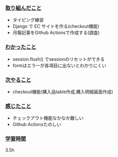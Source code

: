 ### <u>取り組んだこと</u>
- タイピング練習
- Django で EC サイトを作る(checkout機能)
- 月報記事をGithub Actionsで作成する(調査)

### <u>わかったこと</u>
- session.flush()	でsessionのリセットができる
- formはエラーが各項目に出ないとわかりにくい

### <u>次やること</u>
- checkout機能(購入品table作成,購入明細画面作成)

### <u>感じたこと</u>
- チェックアウト機能なかなか難しい
- Github Actionsたのしい

### <u>学習時間</u>
3.5h